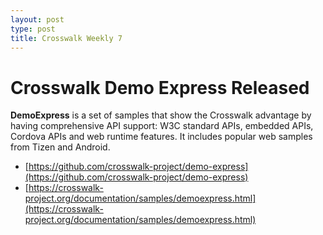 ```yaml
---
layout: post
type: post
title: Crosswalk Weekly 7
---
```


# Crosswalk Demo Express Released

**DemoExpress** is a set of samples that show the Crosswalk advantage by having comprehensive API support: W3C standard APIs, embedded APIs, Cordova APIs and web runtime features. It includes popular web samples from Tizen and Android.

* [https://github.com/crosswalk-project/demo-express](https://github.com/crosswalk-project/demo-express)
* [https://crosswalk-project.org/documentation/samples/demoexpress.html](https://crosswalk-project.org/documentation/samples/demoexpress.html)

